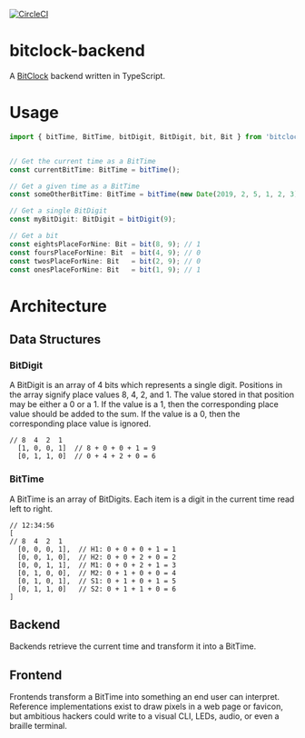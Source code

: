 [![CircleCI](https://circleci.com/gh/lucidmachine/bitclock-backend-ts.svg?style=svg)](https://circleci.com/gh/lucidmachine/bitclock-backend-ts)

# bitclock-backend

A [BitClock](https://github.com/lucidmachine/bitclock/) backend written in TypeScript.

# Usage
```typescript
import { bitTime, BitTime, bitDigit, BitDigit, bit, Bit } from 'bitclock';


// Get the current time as a BitTime
const currentBitTime: BitTime = bitTime();

// Get a given time as a BitTime
const someOtherBitTime: BitTime = bitTime(new Date(2019, 2, 5, 1, 2, 3));

// Get a single BitDigit
const myBitDigit: BitDigit = bitDigit(9);

// Get a bit
const eightsPlaceForNine: Bit = bit(8, 9); // 1
const foursPlaceForNine: Bit  = bit(4, 9); // 0
const twosPlaceForNine: Bit   = bit(2, 9); // 0
const onesPlaceForNine: Bit   = bit(1, 9); // 1
```

# Architecture
## Data Structures
### BitDigit
A BitDigit is an array of 4 bits which represents a single digit. Positions in the array signify place values 8, 4, 2, and 1. The value stored in that position may be either a 0 or a 1. If the value is a 1, then the corresponding place value should be added to the sum. If the value is a 0, then the corresponding place value is ignored.
```
// 8  4  2  1
  [1, 0, 0, 1]  // 8 + 0 + 0 + 1 = 9
  [0, 1, 1, 0]  // 0 + 4 + 2 + 0 = 6

```

### BitTime
A BitTime is an array of BitDigits. Each item is a digit in the current time read left to right.
```
// 12:34:56
[
// 8  4  2  1
  [0, 0, 0, 1],  // H1: 0 + 0 + 0 + 1 = 1
  [0, 0, 1, 0],  // H2: 0 + 0 + 2 + 0 = 2
  [0, 0, 1, 1],  // M1: 0 + 0 + 2 + 1 = 3
  [0, 1, 0, 0],  // M2: 0 + 1 + 0 + 0 = 4
  [0, 1, 0, 1],  // S1: 0 + 1 + 0 + 1 = 5
  [0, 1, 1, 0]   // S2: 0 + 1 + 1 + 0 = 6
]
```


## Backend
Backends retrieve the current time and transform it into a BitTime.

## Frontend
Frontends transform a BitTime into something an end user can interpret. Reference implementations exist to draw pixels in a web page or favicon, but ambitious hackers could write to a visual CLI, LEDs, audio, or even a braille terminal.
